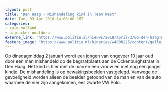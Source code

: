 ```yaml
---
layout: post
title: "Den Haag - Mishandeling kind in Team West"
date: Tue, 03 Apr 2018 14:08:00 GMT
categories: 
- zuid-holland 
- pijnacker-nootdorp 
externe_link: "https://www.politie.nl/nieuws/2018/april/3/06-den-haag-mishandeling-kind-in-team-west.html"
feature_image: "https://www.politie.nl/binaries/w400h225/content/gallery/politie/nieuws/2018/april/06-dh/dick-in-studio-met-watermerk.jpg"
---
```


Op dinsdagmiddag 2 januari wordt een jongen van ongeveer 10 jaar oud door een man mishandeld op de begraafplaats aan de Ockenburghstraat in Den Haag. Het kind is hier met de man en een vrouw en met nog een jonger kindje. De mishandeling is op bewakingsbeelden vastgelegd. Vanwege de gevoeligheid worden alleen de beelden getoond van de man en van de auto waarmee de vier zijn aangekomen, een zwarte VW Polo.
